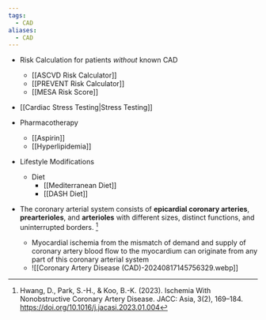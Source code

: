 ```yaml
---
tags:
  - CAD
aliases:
  - CAD
---
```

- Risk Calculation for patients *without* known CAD
	- [[ASCVD Risk Calculator]]
	- [[PREVENT Risk Calculator]]
	- [[MESA Risk Score]]
- [[Cardiac Stress Testing|Stress Testing]]
- Pharmacotherapy
	- [[Aspirin]]
	- [[Hyperlipidemia]]
- Lifestyle Modifications
	- Diet
		- [[Mediterranean Diet]]
		- [[DASH Diet]]


- The coronary arterial system consists of **epicardial coronary arteries**, **prearterioles**, and **arterioles** with different sizes, distinct functions, and uninterrupted borders. [^asia]
	- Myocardial ischemia from the mismatch of demand and supply of coronary artery blood flow to the myocardium can originate from any part of this coronary arterial system
	- ![[Coronary Artery Disease (CAD)-20240817145756329.webp]]


[^asia]: Hwang, D., Park, S.-H., & Koo, B.-K. (2023). Ischemia With Nonobstructive Coronary Artery Disease. JACC: Asia, 3(2), 169–184. https://doi.org/10.1016/j.jacasi.2023.01.004